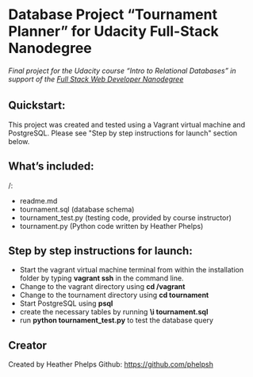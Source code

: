 # Database Project “Tournament Planner” for Udacity Full-Stack Nanodegree

###### Final project for the Udacity course “Intro to Relational Databases” in support of the [Full Stack Web Developer Nanodegree](https://www.udacity.com/course/full-stack-web-developer-nanodegree--nd004)

## Quickstart:

This project was created and tested using a Vagrant virtual machine and PostgreSQL. Please see "Step by step instructions for launch" section below.

## What’s included:

/:
   - readme.md 
   - tournament.sql (database schema)
   - tournament_test.py (testing code, provided by course instructor)
   - tournament.py (Python code written by Heather Phelps)
 
  
## Step by step instructions for launch:

* Start the vagrant virtual machine terminal from within the installation folder by typing **vagrant ssh** in the command line.
* Change to the vagrant directory using **cd /vagrant**
* Change to the tournament directory using **cd tournament** 
* Start PostgreSQL using **psql**
* create the necessary tables by running **\i tournament.sql**
* run **python tournament_test.py** to test the database query

## Creator

Created by Heather Phelps
Github: https://github.com/phelpsh

